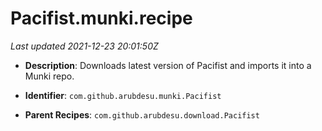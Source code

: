# Pacifist.munki.recipe

_Last updated 2021-12-23 20:01:50Z_

- **Description**: Downloads latest version of Pacifist and imports it into a Munki repo.

- **Identifier**: `com.github.arubdesu.munki.Pacifist`

- **Parent Recipes**: `com.github.arubdesu.download.Pacifist`
